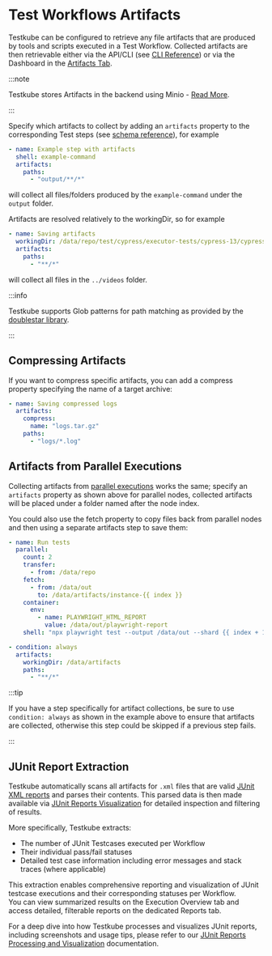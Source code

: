 # Test Workflows Artifacts

Testkube can be configured to retrieve any file artifacts that are produced by tools and scripts executed in
a Test Workflow. Collected artifacts are then retrievable either via the API/CLI
(see [CLI Reference](/cli/testkube-download)) or via the Dashboard in the [Artifacts Tab](/articles/logs-and-artifacts#artifact-collection).

:::note

Testkube stores Artifacts in the backend using Minio - [Read More](/articles/install/advanced-install#minio).

:::

Specify which artifacts to collect by adding an `artifacts` property to the corresponding Test steps
(see [schema reference](/articles/crds/testworkflows.testkube.io-v1#stepartifacts)), for example

```yaml
- name: Example step with artifacts
  shell: example-command
  artifacts:
    paths:
      - "output/**/*"
```

will collect all files/folders produced by the `example-command` under the `output` folder.

Artifacts are resolved relatively to the workingDir, so for example

```yaml
- name: Saving artifacts
  workingDir: /data/repo/test/cypress/executor-tests/cypress-13/cypress/videos
  artifacts:
    paths:
      - "**/*"
```

will collect all files in the `../videos` folder.

:::info

Testkube supports Glob patterns for path matching as provided by the [doublestar library](https://github.com/bmatcuk/doublestar?tab=readme-ov-file#patterns).

:::

## Compressing Artifacts

If you want to compress specific artifacts, you can add a compress property specifying the name of a target archive:

```yaml
- name: Saving compressed logs
  artifacts:
    compress:
      name: "logs.tar.gz"
    paths:
      - "logs/*.log"
```

## Artifacts from Parallel Executions

Collecting artifacts from [parallel executions](/articles/test-workflows-parallel) works the same; specify
an `artifacts` property as shown above for parallel nodes, collected artifacts will be placed under a folder
named after the node index.

You could also use the fetch property to copy files back from parallel nodes and then using a separate
artifacts step to save them:

```yaml
- name: Run tests
  parallel:
    count: 2
    transfer:
      - from: /data/repo
    fetch:
      - from: /data/out
        to: /data/artifacts/instance-{{ index }}
    container:
      env:
        - name: PLAYWRIGHT_HTML_REPORT
          value: /data/out/playwright-report
    shell: "npx playwright test --output /data/out --shard {{ index + 1 }}/{{ count }}"

- condition: always
  artifacts:
    workingDir: /data/artifacts
    paths:
      - "**/*"
```

:::tip

If you have a step specifically for artifact collections, be sure to use `condition: always` as shown in the example
above to ensure that artifacts are collected, otherwise this step could be skipped if a previous step fails.

:::

## JUnit Report Extraction

Testkube automatically scans all artifacts for `.xml` files that are valid [JUnit XML reports](https://github.com/testmoapp/junitxml) and parses
their contents. This parsed data is then made available via [JUnit Reports Visualization](/articles/test-workflows-reports) for detailed inspection 
and filtering of results.

More specifically, Testkube extracts:

- The number of JUnit Testcases executed per Workflow
- Their individual pass/fail statuses
- Detailed test case information including error messages and stack traces (where applicable)

This extraction enables comprehensive reporting and visualization of JUnit testcase executions and their corresponding statuses per Workflow.  
You can view summarized results on the Execution Overview tab and access detailed, filterable reports on the dedicated Reports tab.

For a deep dive into how Testkube processes and visualizes JUnit reports, including screenshots and usage tips, please refer to our [JUnit Reports Processing and Visualization](/articles/test-workflows-reports) documentation.
